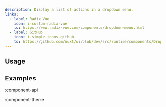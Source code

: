 ```yaml
---
description: Display a list of actions in a dropdown menu.
links:
  - label: Radix Vue
    icon: i-custom-radix-vue
    to: https://www.radix-vue.com/components/dropdown-menu.html
  - label: GitHub
    icon: i-simple-icons-github
    to: https://github.com/nuxt/ui/blob/dev/src/runtime/components/Dropdown.vue
---
```


## Usage

## Examples

:component-api

:component-theme
